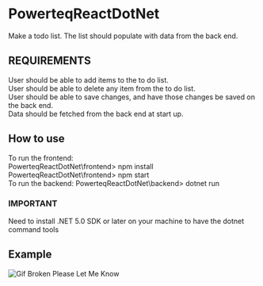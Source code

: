 # PowerteqReactDotNet

Make a todo list. The list should populate with data from the back end.
## REQUIREMENTS
User should be able to add items to the to do list.  
User should be able to delete any item from the to do list.  
User should be able to save changes, and have those changes be saved on the back end.  
Data should be fetched from the back end at start up. 

## How to use
To run the frontend:  
PowerteqReactDotNet\frontend> npm install  
PowerteqReactDotNet\frontend> npm start  
To run the backend:
PowerteqReactDotNet\backend> dotnet run  
### IMPORTANT
Need to install .NET 5.0 SDK or later on your machine to have the dotnet command tools


## Example
![Gif Broken Please Let Me Know](https://imgur.com/DAKVMVN.gif)
